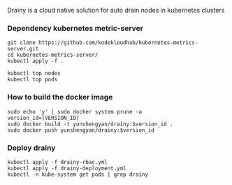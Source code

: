 Drainy is a cloud native solution for auto drain nodes in kubernetes clusters
### Dependency kubernetes metric-server
```
git clone https://github.com/kodekloudhub/kubernetes-metrics-server.git
cd kubernetes-metrics-server/
kubectl apply -f .

kubectl top nodes
kubectl top pods
```

### How to build the docker image
```
sudo echo 'y' | sudo docker system prune -a
version_id=[VERSION_ID]
sudo docker build -t yunshengyan/drainy:$version_id .
sudo docker push yunshengyan/drainy:$version_id
```

### Deploy drainy
```
kubectl apply -f drainy-rbac.yml
kubectl apply -f drainy-deployment.yml
kubectl -n kube-system get pods | grep drainy
```